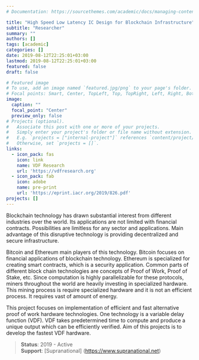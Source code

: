 ```yaml
---
# Documentation: https://sourcethemes.com/academic/docs/managing-content/

title: "High Speed Low Latency IC Design for Blockchain Infrastructure"
subtitle: "Researcher"
summary: ""
authors: []
tags: [academic]
categories: []
date: 2019-08-12T22:25:01+03:00
lastmod: 2019-08-12T22:25:01+03:00
featured: false
draft: false

# Featured image
# To use, add an image named `featured.jpg/png` to your page's folder.
# Focal points: Smart, Center, TopLeft, Top, TopRight, Left, Right, BottomLeft, Bottom, BottomRight.
image:
  caption: ""
  focal_point: "Center"
  preview_only: false
# Projects (optional).
#   Associate this post with one or more of your projects.
#   Simply enter your project's folder or file name without extension.
#   E.g. `projects = ["internal-project"]` references `content/project/deep-learning/index.md`.
#   Otherwise, set `projects = []`.
links:
  - icon_pack: fas
    icon: link
    name: VDF Research
    url: 'https://vdfresearch.org'
  - icon_pack: fab
    icon: adobe
    name: pre-print
    url: 'https://eprint.iacr.org/2019/826.pdf'
projects: []
---
```


Blockchain technology has drawn substantial interest from different industries over the world. Its applications are not limited with financial contracts. Possibilities are limitless for any sector and applications. Main advantage of this disruptive technology is providing decentralized and secure infrastructure.

Bitcoin and Ethereum main players of this technology. Bitcoin focuses on  financial applications of blockchain technology. Ethereum is specialized for creating smart contracts, which is a security application. Common parts of different block chain technologies are concepts of Proof of Work, Proof of Stake, etc. Since computation is highly parallelizable for these protocols, miners throughout the world are heavily investing in specialized hardware. This mining process is require specialized hardware and it is not an efficient process. It requires vast of amount of energy.

This project focuses on implementation of efficient and fast alternative proof of work hardware technologies. One technology is a variable delay function (VDF). VDF takes predetermined time to compute and produce a unique output which can be efficiently verified. Aim of this projects is to develop the fastest VDF hardware.

> **Status**: 2019 - Active  
  **Support**: [Supranational] (https://www.supranational.net)